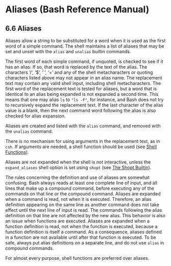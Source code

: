 # Aliases \(Bash Reference Manual\)

## 6.6 Aliases

Aliases allow a string to be substituted for a word when it is used as the first word of a simple command. The shell maintains a list of aliases that may be set and unset with the `alias` and `unalias` builtin commands.

The first word of each simple command, if unquoted, is checked to see if it has an alias. If so, that word is replaced by the text of the alias. The characters ‘/’, ‘$’, ‘\`’, ‘=’ and any of the shell metacharacters or quoting characters listed above may not appear in an alias name. The replacement text may contain any valid shell input, including shell metacharacters. The first word of the replacement text is tested for aliases, but a word that is identical to an alias being expanded is not expanded a second time. This means that one may alias `ls` to `"ls -F"`, for instance, and Bash does not try to recursively expand the replacement text. If the last character of the alias value is a blank, then the next command word following the alias is also checked for alias expansion.

Aliases are created and listed with the `alias` command, and removed with the `unalias` command.

There is no mechanism for using arguments in the replacement text, as in `csh`. If arguments are needed, a shell function should be used \(see [Shell Functions](shell-functions-bash-reference-manual.md#Shell-Functions)\).

Aliases are not expanded when the shell is not interactive, unless the `expand_aliases` shell option is set using `shopt` \(see [The Shopt Builtin](the-shopt-builtin-bash-reference-manual.md#The-Shopt-Builtin)\).

The rules concerning the definition and use of aliases are somewhat confusing. Bash always reads at least one complete line of input, and all lines that make up a compound command, before executing any of the commands on that line or the compound command. Aliases are expanded when a command is read, not when it is executed. Therefore, an alias definition appearing on the same line as another command does not take effect until the next line of input is read. The commands following the alias definition on that line are not affected by the new alias. This behavior is also an issue when functions are executed. Aliases are expanded when a function definition is read, not when the function is executed, because a function definition is itself a command. As a consequence, aliases defined in a function are not available until after that function is executed. To be safe, always put alias definitions on a separate line, and do not use `alias` in compound commands.

For almost every purpose, shell functions are preferred over aliases.

